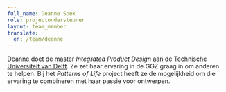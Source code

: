 ```yaml
---
full_name: Deanne Spek
role: projectondersteuner
layout: team_member
translate:
  en: /team/deanne
---
```

Deanne doet de master *Integrated Product Design* aan de
[Technische Universiteit van Delft]. Ze zet haar ervaring in de GGZ graag in om
anderen te helpen. Bij het *Patterns of Life* project heeft ze de mogelijkheid
om die ervaring te combineren met haar passie voor ontwerpen.

[Technische Universiteit van Delft]: https://www.tudelft.nl/

